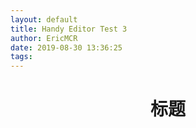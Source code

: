 ```yaml
---
layout: default
title: Handy Editor Test 3
author: EricMCR
date: 2019-08-30 13:36:25
tags:
---
```

<h1 style="text-align: center;">标题</h1>